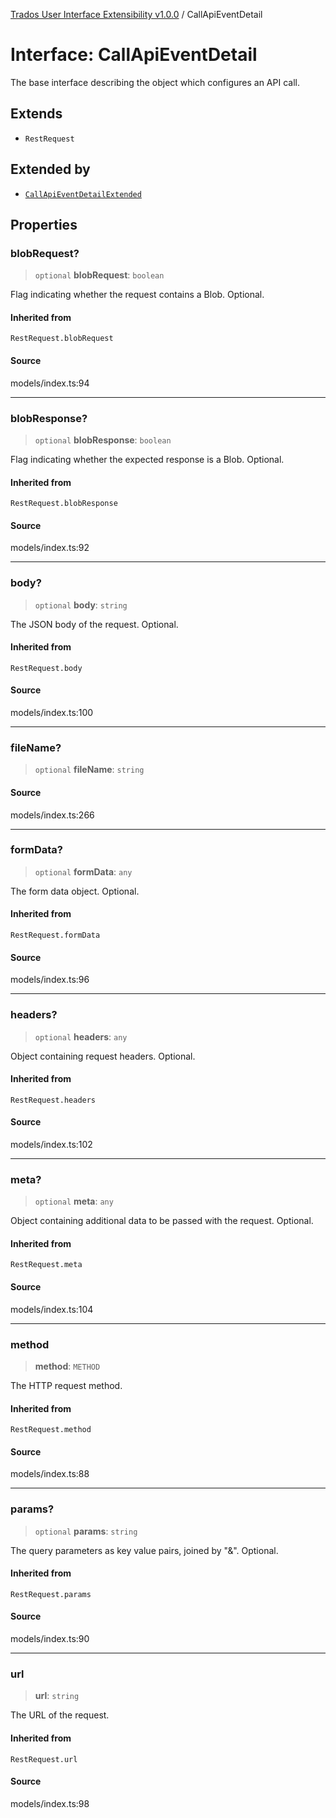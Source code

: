 [Trados User Interface Extensibility v1.0.0](../wiki/globals) / CallApiEventDetail

# Interface: CallApiEventDetail

The base interface describing the object which configures an API call.

## Extends

- `RestRequest`

## Extended by

- [`CallApiEventDetailExtended`](../wiki/Interface.CallApiEventDetailExtended)

## Properties

### blobRequest?

> `optional` **blobRequest**: `boolean`

Flag indicating whether the request contains a Blob. Optional.

#### Inherited from

`RestRequest.blobRequest`

#### Source

models/index.ts:94

***

### blobResponse?

> `optional` **blobResponse**: `boolean`

Flag indicating whether the expected response is a Blob. Optional.

#### Inherited from

`RestRequest.blobResponse`

#### Source

models/index.ts:92

***

### body?

> `optional` **body**: `string`

The JSON body of the request. Optional.

#### Inherited from

`RestRequest.body`

#### Source

models/index.ts:100

***

### fileName?

> `optional` **fileName**: `string`

#### Source

models/index.ts:266

***

### formData?

> `optional` **formData**: `any`

The form data object. Optional.

#### Inherited from

`RestRequest.formData`

#### Source

models/index.ts:96

***

### headers?

> `optional` **headers**: `any`

Object containing request headers. Optional.

#### Inherited from

`RestRequest.headers`

#### Source

models/index.ts:102

***

### meta?

> `optional` **meta**: `any`

Object containing additional data to be passed with the request. Optional.

#### Inherited from

`RestRequest.meta`

#### Source

models/index.ts:104

***

### method

> **method**: `METHOD`

The HTTP request method.

#### Inherited from

`RestRequest.method`

#### Source

models/index.ts:88

***

### params?

> `optional` **params**: `string`

The query parameters as key value pairs, joined by "&". Optional.

#### Inherited from

`RestRequest.params`

#### Source

models/index.ts:90

***

### url

> **url**: `string`

The URL of the request.

#### Inherited from

`RestRequest.url`

#### Source

models/index.ts:98
